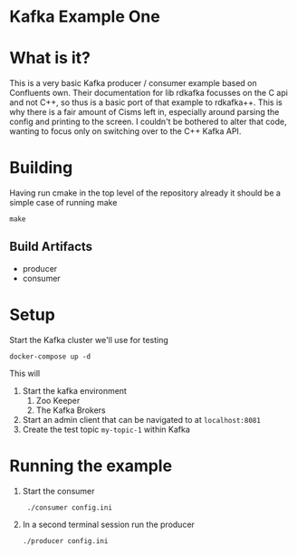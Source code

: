 # Kafka Example One

# What is it?

This is a very basic Kafka producer / consumer example based on Confluents own. Their 
documentation for lib rdkafka focusses on the C api and not C++, so thus
is a basic port of that example to rdkafka++. This is why there is a fair amount
of Cisms left in, especially around parsing the config and printing to the screen.
I couldn't be bothered to alter that code, wanting to focus only on switching over
to the C++ Kafka API.

# Building

Having run cmake in the top level of the repository already it should be a simple
case of running make

```
make
```

## Build Artifacts

* producer
* consumer

# Setup

Start the Kafka cluster we'll use for testing
    
```
docker-compose up -d
```

This will

1. Start the kafka environment
   1. Zoo Keeper
   2. The Kafka Brokers
2. Start an admin client that can be navigated to at ```localhost:8081```
3. Create the test topic ```my-topic-1``` within Kafka

# Running the example

1. Start the consumer
   ```shell
    ./consumer config.ini
    ```

2. In a second terminal session run the producer
    ```shell
    ./producer config.ini
    ```
